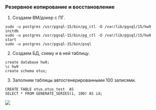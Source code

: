 ### Резервное копирование и восстановление 
1. Создаем ВМ/докер c ПГ.

``` text
sudo -u postgres /usr/pgsql-15/bin/pg_ctl -D /var/lib/pgsql/15/hw9 initdb
sudo -u postgres /usr/pgsql-15/bin/pg_ctl -D /var/lib/pgsql/15/hw9 start
sudo -u postgres /usr/pgsql-15/bin/psql
```

2. Создаем БД, схему и в ней таблицу.

``` text
create database hw9;
\c hw9
create schema otus;
```

3. Заполним таблицы автосгенерированными 100 записями.

``` text
CREATE TABLE otus.otus_test  AS 
SELECT * FROM GENERATE_SERIES(1, 100) AS id;
```

![](files/1.png)
